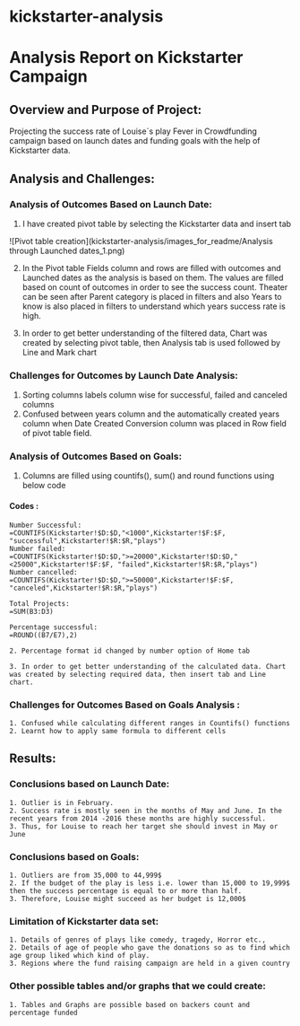 # kickstarter-analysis

# Analysis Report on Kickstarter Campaign 

## Overview and Purpose of Project:

Projecting the success rate of Louise`s play Fever in Crowdfunding campaign based on launch dates and funding goals with the help of Kickstarter data. 


## Analysis and Challenges:

### Analysis of Outcomes Based on Launch Date:

1. I have created pivot table by selecting the Kickstarter data and insert tab

![Pivot table creation](kickstarter-analysis/images_for_readme/Analysis through Launched dates_1.png)

2. In the Pivot table Fields column and rows are filled with outcomes and Launched dates as the analysis is based on them. The values are filled based on  count of outcomes in order  to see the success count. Theater can be seen after Parent category is placed in filters and also Years to know is also placed in filters to understand which years success rate is high.

3. In order to get better understanding of the filtered data, Chart was created by selecting pivot table, then Analysis tab is used followed by Line and Mark chart


### Challenges for Outcomes by Launch Date Analysis:

1. Sorting columns labels column wise for successful, failed and canceled columns
2. Confused between years column and the automatically created years column when Date Created Conversion column was placed in Row field of pivot table field.

### Analysis of Outcomes Based on Goals:
1. Columns are filled using countifs(), sum() and round functions using below code

#### Codes :
	
	Number Successful:
	=COUNTIFS(Kickstarter!$D:$D,"<1000",Kickstarter!$F:$F, "successful",Kickstarter!$R:$R,"plays")
	Number failed:
	=COUNTIFS(Kickstarter!$D:$D,">=20000",Kickstarter!$D:$D,"<25000",Kickstarter!$F:$F, "failed",Kickstarter!$R:$R,"plays")
	Number cancelled:
	=COUNTIFS(Kickstarter!$D:$D,">=50000",Kickstarter!$F:$F, "canceled",Kickstarter!$R:$R,"plays")
	
	Total Projects:
	=SUM(B3:D3)
	
	Percentage successful:
	=ROUND((B7/E7),2)

	2. Percentage format id changed by number option of Home tab

	3. In order to get better understanding of the calculated data. Chart was created by selecting required data, then insert tab and Line chart.
	
### Challenges for Outcomes Based on Goals Analysis :
	1. Confused while calculating different ranges in Countifs() functions 
	2. Learnt how to apply same formula to different cells
	
## Results:
### Conclusions based on Launch Date:
	1. Outlier is in February.
	2. Success rate is mostly seen in the months of May and June. In the recent years from 2014 -2016 these months are highly successful. 
	3. Thus, for Louise to reach her target she should invest in May or June 

### Conclusions based on Goals:
	1. Outliers are from 35,000 to 44,999$
	2. If the budget of the play is less i.e. lower than 15,000 to 19,999$ then the success percentage is equal to or more than half. 
	3. Therefore, Louise might succeed as her budget is 12,000$

### Limitation of Kickstarter data set:
	1. Details of genres of plays like comedy, tragedy, Horror etc.,
	2. Details of age of people who gave the donations so as to find which age group liked which kind of play.
	3. Regions where the fund raising campaign are held in a given country
	
### Other possible tables and/or graphs that we could create:
	1. Tables and Graphs are possible based on backers count and percentage funded
